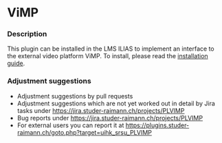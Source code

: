 ViMP
============
### Description
This plugin can be installed in the LMS ILIAS to implement an interface to the external video platform ViMP. To install, please read the [installation guide](doc/ILIAS_ViMP_Installation.pdf).

### Adjustment suggestions
* Adjustment suggestions by pull requests
* Adjustment suggestions which are not yet worked out in detail by Jira tasks under https://jira.studer-raimann.ch/projects/PLVIMP
* Bug reports under https://jira.studer-raimann.ch/projects/PLVIMP
* For external users you can report it at https://plugins.studer-raimann.ch/goto.php?target=uihk_srsu_PLVIMP

